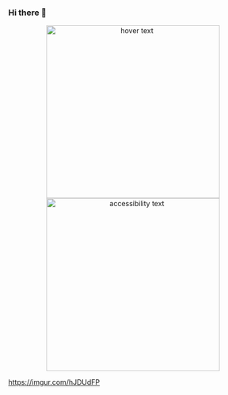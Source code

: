 ### Hi there 👋
<p align="center">
  <img src="your_relative_path_here" width="350" title="hover text">
  <img src="https://user-images.githubusercontent.com/65633642/162781359-6aa49ff0-541d-450d-8d9a-abb5ed3b99d2.png/" width="350" alt="accessibility text">
</p>


<!--
**Caliman1111/Caliman1111** is a ✨ _special_ ✨ repository because its `README.md` (this file) appears on your GitHub profile.

Here are some ideas to get you started:

- 🔭 I’m currently working on ...
- 🌱 I’m currently learning ...
- 👯 I’m looking to collaborate on ...
- 🤔 I’m looking for help with ...
- 💬 Ask me about ...
- 📫 How to reach me: ...
- 😄 Pronouns: ...
- ⚡ Fun fact: ...
-->
https://imgur.com/hJDUdFP
